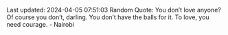 Last updated: 2024-04-05 07:51:03
Random Quote: You don’t love anyone? Of course you don’t, darling. You don’t have the balls for it. To love, you need courage. - Nairobi
